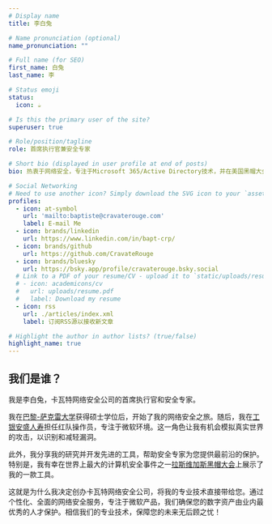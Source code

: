 ```yaml
---
# Display name
title: 李白兔

# Name pronunciation (optional)
name_pronunciation: ""

# Full name (for SEO)
first_name: 白兔
last_name: 李

# Status emoji
status:
  icon: ☕️

# Is this the primary user of the site?
superuser: true

# Role/position/tagline
role: 首席执行官兼安全专家

# Short bio (displayed in user profile at end of posts)
bio: 热衷于网络安全，专注于Microsoft 365/Active Directory技术，并在美国黑帽大会上发言。

# Social Networking
# Need to use another icon? Simply download the SVG icon to your `assets/media/icons/` folder.
profiles:
  - icon: at-symbol
    url: 'mailto:baptiste@cravaterouge.com'
    label: E-mail Me
  - icon: brands/linkedin
    url: https://www.linkedin.com/in/bapt-crp/
  - icon: brands/github
    url: https://github.com/CravateRouge
  - icon: brands/bluesky
    url: https://bsky.app/profile/cravaterouge.bsky.social
  # Link to a PDF of your resume/CV - upload it to `static/uploads/resume.pdf`
  # - icon: academicons/cv
  #   url: uploads/resume.pdf
  #   label: Download my resume
  - icon: rss
    url: ./articles/index.xml
    label: 订阅RSS源以接收新文章

# Highlight the author in author lists? (true/false)
highlight_name: true
---
```


## 我们是谁？
我是李白兔，卡瓦特网络安全公司的首席执行官和安全专家。

我在[巴黎-萨克雷大学](https://www.shanghairanking.com/institution/paris-saclay-university)获得硕士学位后，开始了我的网络安全之旅。随后，我在[工银安盛人寿](https://www.icbc-axa.com/)担任红队操作员，专注于微软环境。这一角色让我有机会模拟真实世界的攻击，以识别和减轻漏洞。

此外，我分享我的研究并开发先进的工具，帮助安全专家为您提供最前沿的保护。特别是，我有幸在世界上最大的计算机安全事件之一[拉斯维加斯黑帽大会](https://www.blackhat.com/us-22/arsenal/schedule/#bloodyad-26883)上展示了我的一款工具。

这就是为什么我决定创办卡瓦特网络安全公司，将我的专业技术直接带给您。通过个性化、全面的网络安全服务，专注于微软产品，我们确保您的数字资产由业内最优秀的人才保护。相信我们的专业技术，保障您的未来无后顾之忧！